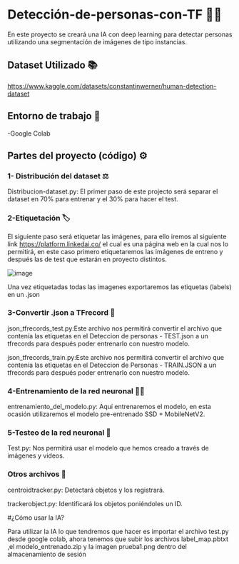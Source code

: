# Detección-de-personas-con-TF :frowning_man:	

En este proyecto se creará una IA con deep learning para detectar personas utilizando una segmentación de imágenes de tipo instancias.

## Dataset Utilizado :books:	
https://www.kaggle.com/datasets/constantinwerner/human-detection-dataset

## Entorno de trabajo :test_tube:	
-Google Colab

## Partes del proyecto (código) :gear:	
 
### 1- Distribución del dataset :balance_scale:	

Distribucion-dataset.py: El primer paso de este projecto será separar el dataset en 70% para entrenar y el 30% para hacer el test.

### 2-Etiquetación :label:	

El siguiente paso será etiquetar las imágenes, para ello iremos al siguiente link https://platform.linkedai.co/ el cual es una página web en la cual nos lo permitirá, en este caso primero etiquetaremos las imágenes de entreno y después las de test que estarán en proyecto distintos.

![image](https://user-images.githubusercontent.com/57341284/167683732-90947df8-189a-4cc1-b224-d6f719260456.png)

Una vez etiquetadas todas las imagenes exportaremos las etiquetas (labels) en un .json 

### 3-Convertir .json a TFrecord :currency_exchange:	

json_tfrecords_test.py:Este archivo nos permitirá convertir el archivo que contenía las etiquetas en el Deteccion de personas - TEST.json a un tfrecords para después poder entrenarlo con nuestro modelo.

json_tfrecords_train.py:Este archivo nos permitirá convertir el archivo que contenía las etiquetas en el Deteccion de Personas - TRAIN.JSON a un tfrecords para después poder entrenarlo con nuestro modelo.

### 4-Entrenamiento de la red neuronal :weight_lifting_man:	

entrenamiento_del_modelo.py: Aquí entrenaremos el modelo, en esta ocasión utilizaremos el modelo pre-entrenado SSD + MobileNetV2.

### 5-Testeo de la red neuronal :1st_place_medal:	

Test.py: Nos permitirá usar el modelo que hemos creado a través de imágenes y videos.

### Otros archivos :notebook_with_decorative_cover:	 

centroidtracker.py: Detectará objetos y los registrará.

trackerobject.py: Identificará los objetos poniéndoles un ID.

#¿Cómo usar la IA?

Para utilizar la IA lo que tendremos que hacer es importar el archivo test.py desde google colab, ahora tenemos que subir los archivos label_map.pbtxt ,el modelo_entrenado.zip y la imagen prueba1.png dentro del almacenamiento de sesión
